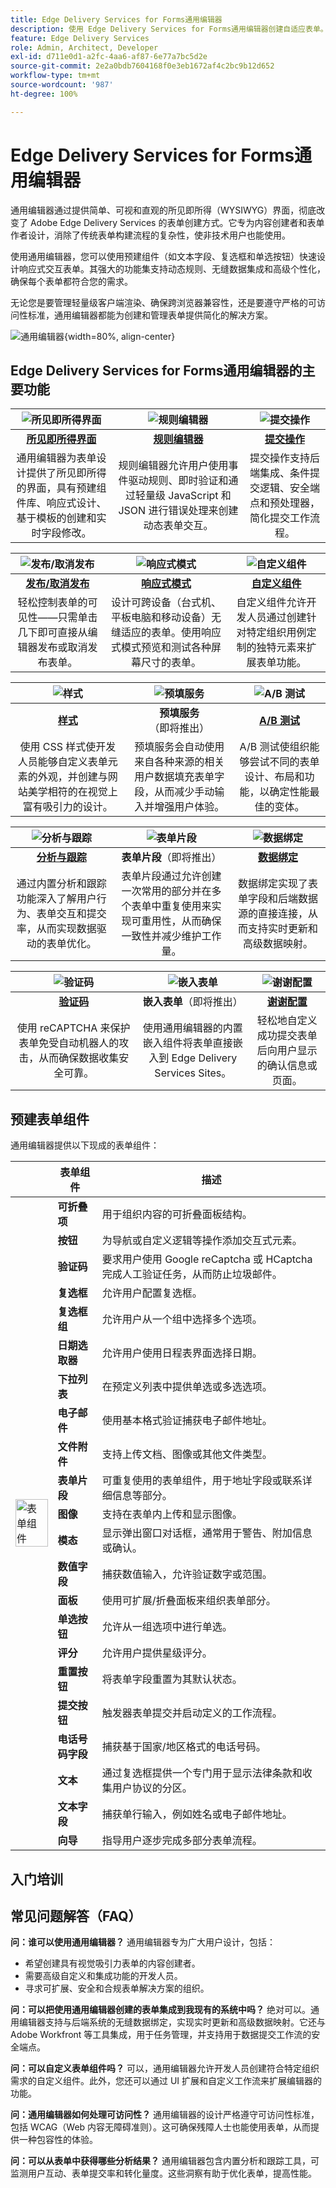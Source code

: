 ```yaml
---
title: Edge Delivery Services for Forms通用编辑器
description: 使用 Edge Delivery Services for Forms通用编辑器创建自适应表单。
feature: Edge Delivery Services
role: Admin, Architect, Developer
exl-id: d711e0d1-a2fc-4aa6-af87-6e77a7bc5d2e
source-git-commit: 2e2a0bdb7604168f0e3eb1672af4c2bc9b12d652
workflow-type: tm+mt
source-wordcount: '987'
ht-degree: 100%

---
```



# Edge Delivery Services for Forms通用编辑器

通用编辑器通过提供简单、可视和直观的所见即所得（WYSIWYG）界面，彻底改变了 Adobe Edge Delivery Services 的表单创建方式。它专为内容创建者和表单作者设计，消除了传统表单构建流程的复杂性，使非技术用户也能使用。

使用通用编辑器，您可以使用预建组件（如文本字段、复选框和单选按钮）快速设计响应式交互表单。其强大的功能集支持动态规则、无缝数据集成和高级个性化，确保每个表单都符合您的需求。

无论您是要管理轻量级客户端渲染、确保跨浏览器兼容性，还是要遵守严格的可访问性标准，通用编辑器都能为创建和管理表单提供简化的解决方案。

![通用编辑器](/help/edge/docs/forms/universal-editor/assets/universal-editor.png){width=80%, align-center}

## Edge Delivery Services for Forms通用编辑器的主要功能



| ![所见即所得界面](/help/edge/docs/forms/universal-editor/assets/generate-forms.svg) | ![规则编辑器](/help/edge/docs/forms/universal-editor/assets/rule-editor.svg) | ![提交操作](/help/edge/docs/forms/universal-editor/assets/submit-actions.svg) |
|:-------------:|:-------------:|:-------------:|
| [**所见即所得界面**](/help/edge/docs/forms/universal-editor/universal-editor-user-interface.md) | [**规则编辑器**](/help/edge/docs/forms/universal-editor/rule-editor-universal-editor.md) | [**提交操作**](/help/edge/docs/forms/universal-editor/submit-action.md) |
| 通用编辑器为表单设计提供了所见即所得的界面，具有预建组件库、响应式设计、基于模板的创建和实时字段修改。 | 规则编辑器允许用户使用事件驱动规则、即时验证和通过轻量级 JavaScript 和 JSON 进行错误处理来创建动态表单交互。 | 提交操作支持后端集成、条件提交逻辑、安全端点和预处理器，简化提交工作流程。 |

| ![发布/取消发布](/help/edge/docs/forms/universal-editor/assets/publish-unpublish.svg) | ![响应式模式](/help/edge/docs/forms/universal-editor/assets/responsive.svg) | ![自定义组件](/help/edge/docs/forms/universal-editor/assets/custom-components.svg) |
|:-------------:|:-------------:|:-------------:|
| [**发布/取消发布**](/help/edge/docs/forms/universal-editor/publish-forms.md) | [**响应式模式**](/help/edge/docs/forms/universal-editor/responsive-layout.md) | [**自定义组件**](/help/edge/docs/forms/universal-editor/create-custom-component.md) |
| 轻松控制表单的可见性——只需单击几下即可直接从编辑器发布或取消发布表单。 | 设计可跨设备（台式机、平板电脑和移动设备）无缝适应的表单。使用响应式模式预览和测试各种屏幕尺寸的表单。 | 自定义组件允许开发人员通过创建针对特定组织用例定制的独特元素来扩展表单功能。 |

| ![样式](/help/edge/docs/forms/universal-editor/assets/personalization.svg) | ![预填服务](/help/edge/docs/forms/universal-editor/assets/prefill-services.svg) | ![A/B 测试](/help/edge/docs/forms/universal-editor/assets/experimentation-ab-testing.svg) |
|:-------------:|:-------------:|:-------------:|
| [**样式**](/help/edge/docs/forms/universal-editor/style-theme-forms.md) | **预填服务**（即将推出） | [**A/B 测试**](https://github.com/adobe/aem-experimentation/blob/main/documentation/experiments.md) |
| 使用 CSS 样式使开发人员能够自定义表单元素的外观，并创建与网站美学相符的在视觉上富有吸引力的设计。 | 预填服务会自动使用来自各种来源的相关用户数据填充表单字段，从而减少手动输入并增强用户体验。 | A/B 测试使组织能够尝试不同的表单设计、布局和功能，以确定性能最佳的变体。 |

| ![分析与跟踪](/help/edge/docs/forms/universal-editor/assets/analyticsandtracking.svg) | ![表单片段](/help/edge/docs/forms/universal-editor/assets/form-fragments.svg) | ![数据绑定](/help/edge/docs/forms/universal-editor/assets/data-binding.svg) |
|:-------------:|:-------------:|:-------------:|
| [**分析与跟踪**](https://www.aem.live/developer/martech-integration) | **表单片段**（即将推出） | [**数据绑定**](/help/edge/docs/forms/universal-editor/integrate-forms-with-data-source.md) |
| 通过内置分析和跟踪功能深入了解用户行为、表单交互和提交率，从而实现数据驱动的表单优化。 | 表单片段通过允许创建一次常用的部分并在多个表单中重复使用来实现可重用性，从而确保一致性并减少维护工作量。 | 数据绑定实现了表单字段和后端数据源的直接连接，从而支持实时更新和高级数据映射。 |

| ![验证码](/help/edge/docs/forms/universal-editor/assets/captcha.svg) | ![嵌入表单](/help/edge/docs/forms/universal-editor/assets/embedding-forms.svg) | ![谢谢配置](/help/edge/docs/forms/universal-editor/assets/thank-you.svg) |
|:-------------:|:-------------:|:-------------:|
| [**验证码**](/help/edge/docs/forms/universal-editor/recaptcha-forms.md) | **嵌入表单**（即将推出） | [**谢谢配置**](/help/edge/docs/forms/universal-editor/submit-action.md#show-a-custom-thank-you-message-on-adaptive-form-submission-submit-action-message-ue) |
| 使用 reCAPTCHA 来保护表单免受自动机器人的攻击，从而确保数据收集安全可靠。 | 使用通用编辑器的内置嵌入组件将表单直接嵌入到 Edge Delivery Services Sites。 | 轻松地自定义成功提交表单后向用户显示的确认信息或页面。 |



## 预建表单组件

通用编辑器提供以下现成的表单组件：

<table>
  <thead>
    <tr>
      <th></th> 
      <th>表单组件</th>
      <th>描述</th>
    </tr>
  </thead>
  <tbody>
    <tr>
      <td rowspan="22"><img src="/help/edge/docs/forms/universal-editor/assets/adaptive-forms-components.png" alt="表单组件" style="width: 100%;"></td> 
      <td><b>可折叠项</b></td>
      <td>用于组织内容的可折叠面板结构。</td>
    </tr>
    <tr>
      <td><b>按钮</b></td>
      <td>为导航或自定义逻辑等操作添加交互式元素。</td>
    </tr>
    <tr>
      <td><b>验证码</b></td>
      <td>要求用户使用 Google reCaptcha 或 HCaptcha 完成人工验证任务，从而防止垃圾邮件。</td>
    </tr>
    <tr>
      <td><b>复选框</b></td>
      <td>允许用户配置复选框。</td>
    </tr>
    <tr>
      <td><b>复选框组</b></td>
      <td>允许用户从一个组中选择多个选项。</td>
    </tr>
    <tr>
      <td><b>日期选取器</b></td>
      <td>允许用户使用日程表界面选择日期。</td>
    </tr>
    <tr>
      <td><b>下拉列表</b></td>
      <td>在预定义列表中提供单选或多选选项。</td>
    </tr>
    <tr>
      <td><b>电子邮件</b></td>
      <td>使用基本格式验证捕获电子邮件地址。</td>
    </tr>
    <tr>
      <td><b>文件附件</b></td>
      <td>支持上传文档、图像或其他文件类型。</td>
    </tr>
    <tr>
      <td><b>表单片段</b></td>
      <td>可重复使用的表单组件，用于地址字段或联系详细信息等部分。</td>
    </tr>
    <tr>
      <td><b>图像</b></td>
      <td>支持在表单内上传和显示图像。</td>
    </tr>
    <tr>
      <td><b>模态</b></td>
      <td>显示弹出窗口对话框，通常用于警告、附加信息或确认。</td>
    </tr>
    <tr>
      <td><b>数值字段</b></td>
      <td>捕获数值输入，允许验证数字或范围。</td>
    </tr>
    <tr>
      <td><b>面板</b></td>
      <td>使用可扩展/折叠面板来组织表单部分。</td>
    </tr>
    <tr>
      <td><b>单选按钮</b></td>
      <td>允许从一组选项中进行单选。</td>
    </tr>
    <tr>
      <td><b>评分</b></td>
      <td>允许用户提供星级评分。</td>
    </tr>
    <tr>
      <td><b>重置按钮</b></td>
      <td>将表单字段重置为其默认状态。</td>
    </tr>
    <tr>
      <td><b>提交按钮</b></td>
      <td>触发器表单提交并启动定义的工作流程。</td>
    </tr>
    <tr>
      <td><b>电话号码字段</b></td>
      <td>捕获基于国家/地区格式的电话号码。</td>
    </tr>
    <tr>
      <td><b>文本</b></td>
      <td>通过复选框提供一个专门用于显示法律条款和收集用户协议的分区。</td>
    </tr>
    <tr>
      <td><b>文本字段</b></td>
      <td>捕获单行输入，例如姓名或电子邮件地址。</td>
    </tr>
    <tr>
      <td><b>向导</b></td>
      <td>指导用户逐步完成多部分表单流程。</td>
    </tr>
  </tbody>
</table>


## 入门培训

## 常见问题解答（FAQ）

**问：谁可以使用通用编辑器？**
通用编辑器专为广大用户设计，包括：

- 希望创建具有视觉吸引力表单的内容创建者。
- 需要高级自定义和集成功能的开发人员。
- 寻求可扩展、安全和合规表单解决方案的组织。

**问：可以把使用通用编辑器创建的表单集成到我现有的系统中吗？**
绝对可以。通用编辑器支持与后端系统的无缝数据绑定，实现实时更新和高级数据映射。它还与 Adobe Workfront 等工具集成，用于任务管理，并支持用于数据提交工作流的安全端点。

**问：可以自定义表单组件吗？**
可以，通用编辑器允许开发人员创建符合特定组织需求的自定义组件。此外，您还可以通过 UI 扩展和自定义工作流来扩展编辑器的功能。

**问：通用编辑器如何处理可访问性？**
通用编辑器的设计严格遵守可访问性标准，包括 WCAG（Web 内容无障碍准则）。这可确保残障人士也能使用表单，从而提供一种包容性的体验。

**问：可以从表单中获得哪些分析结果？**
通用编辑器包含内置分析和跟踪工具，可监测用户互动、表单提交率和转化量度。这些洞察有助于优化表单，提高性能。




